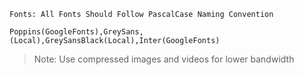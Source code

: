 ```
Fonts: All Fonts Should Follow PascalCase Naming Convention
```

`Poppins(GoogleFonts),GreySans,(Local),GreySansBlack(Local),Inter(GoogleFonts)`

> Note: Use compressed images and videos for lower bandwidth